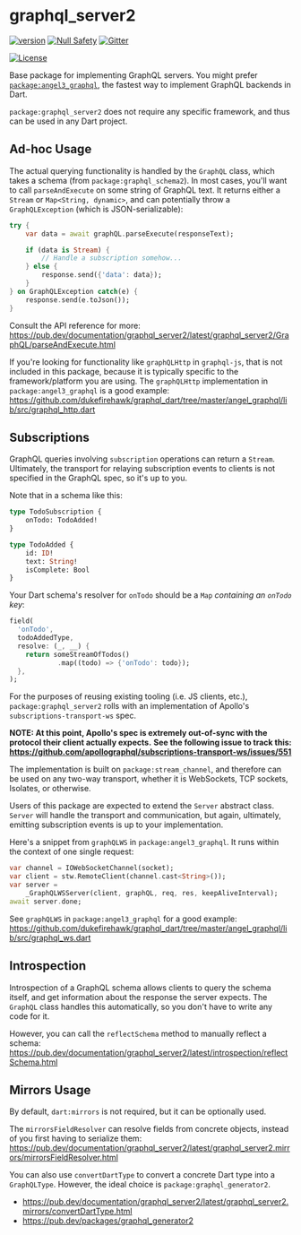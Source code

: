 # graphql_server2
[![version](https://img.shields.io/badge/pub-v2.0.0-brightgreen)](https://pub.dartlang.org/packages/graphql_server2)
[![Null Safety](https://img.shields.io/badge/null-safety-brightgreen)](https://dart.dev/null-safety)
[![Gitter](https://img.shields.io/gitter/room/nwjs/nw.js.svg)](https://gitter.im/angel_dart/discussion)

[![License](https://img.shields.io/github/license/dukefirehawk/graphql_dart)](https://github.com/dukefirehawk/graphql_dart/LICENSE)


Base package for implementing GraphQL servers.
You might prefer [`package:angel3_graphql`](https://github.com/dukefirehawk/graphql_dart/tree/master/angel_graphql),
the fastest way to implement GraphQL backends in Dart.

`package:graphql_server2` does not require any specific
framework, and thus can be used in any Dart project.

## Ad-hoc Usage
The actual querying functionality is handled by the
`GraphQL` class, which takes a schema (from `package:graphql_schema2`).
In most cases, you'll want to call `parseAndExecute`
on some string of GraphQL text. It returns either a `Stream`
or `Map<String, dynamic>`, and can potentially throw
a `GraphQLException` (which is JSON-serializable):

```dart
try {
    var data = await graphQL.parseExecute(responseText);

    if (data is Stream) {
        // Handle a subscription somehow...
    } else {
        response.send({'data': data});
    }
} on GraphQLException catch(e) {
    response.send(e.toJson());
}
```

Consult the API reference for more:
https://pub.dev/documentation/graphql_server2/latest/graphql_server2/GraphQL/parseAndExecute.html

If you're looking for functionality like `graphQLHttp`
in `graphql-js`, that is not included in this package, because
it is typically specific to the framework/platform you are using.
The `graphQLHttp` implementation in `package:angel3_graphql` is
a good example:
https://github.com/dukefirehawk/graphql_dart/tree/master/angel_graphql/lib/src/graphql_http.dart

## Subscriptions
GraphQL queries involving `subscription` operations can return
a `Stream`. Ultimately, the transport for relaying subscription
events to clients is not specified in the GraphQL spec, so it's
up to you.

Note that in a schema like this:

```graphql
type TodoSubscription {
    onTodo: TodoAdded!
}

type TodoAdded {
    id: ID!
    text: String!
    isComplete: Bool
}
```

Your Dart schema's resolver for `onTodo` should be
a `Map` *containing an `onTodo` key*:

```dart
field(
  'onTodo',
  todoAddedType,
  resolve: (_, __) {
    return someStreamOfTodos()
            .map((todo) => {'onTodo': todo});
  },
);
```

For the purposes of reusing existing tooling (i.e. JS clients, etc.),
`package:graphql_server2` rolls with an implementation of Apollo's
`subscriptions-transport-ws` spec.

**NOTE: At this point, Apollo's spec is extremely out-of-sync with the protocol their client actually expects.**
**See the following issue to track this:**
**https://github.com/apollographql/subscriptions-transport-ws/issues/551**

The implementation is built on `package:stream_channel`, and 
therefore can be used on any two-way transport, whether it is
WebSockets, TCP sockets, Isolates, or otherwise.

Users of this package are expected to extend the `Server`
abstract class. `Server` will handle the transport and communication,
but again, ultimately, emitting subscription events is up to your
implementation.

Here's a snippet from `graphQLWS` in `package:angel3_graphql`.
It runs within the context of one single request:

```dart
var channel = IOWebSocketChannel(socket);
var client = stw.RemoteClient(channel.cast<String>());
var server =
    _GraphQLWSServer(client, graphQL, req, res, keepAliveInterval);
await server.done;
```

See `graphQLWS` in `package:angel3_graphql` for a good example:
https://github.com/dukefirehawk/graphql_dart/tree/master/angel_graphql/lib/src/graphql_ws.dart

## Introspection
Introspection of a GraphQL schema allows clients to query the schema itself,
and get information about the response the server expects. The `GraphQL`
class handles this automatically, so you don't have to write any code for it.

However, you can call the `reflectSchema` method to manually reflect a schema:
https://pub.dev/documentation/graphql_server2/latest/introspection/reflectSchema.html

## Mirrors Usage
By default, `dart:mirrors` is not required, but it can be optionally used.

The `mirrorsFieldResolver` can resolve fields from concrete objects, instead of you
first having to serialize them:
https://pub.dev/documentation/graphql_server2/latest/graphql_server2.mirrors/mirrorsFieldResolver.html

You can also use `convertDartType` to convert a concrete Dart type into a `GraphQLType`. However,
the ideal choice is `package:graphql_generator2`.
* https://pub.dev/documentation/graphql_server2/latest/graphql_server2.mirrors/convertDartType.html
* https://pub.dev/packages/graphql_generator2